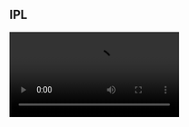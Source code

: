 ## IPL

<div class="embed-responsive embed-responsive-16by9">
    <video id="video">
        <source src="#{video_source}/webm" type="video/webm">
        <source src="#{video_source}/hls.m3u8">
        Your browser does not support the <code>video</code> element.
    </video>
</div>

<!--
You can use the [editor on GitHub](https://github.com/GodCheat/GodCheat.github.io/edit/main/index.md) to maintain and preview the content for your website in Markdown files.
<!--
Whenever you commit to this repository, GitHub Pages will run [Jekyll](https://jekyllrb.com/) to rebuild the pages in your site, from the content in your Markdown files.
<!--
### Markdown
<!--
Markdown is a lightweight and easy-to-use syntax for styling your writing. It includes conventions for

<!--
```markdown
Syntax highlighted code block

<!--
# Header 1
## Header 2
### Header 3

<!--
- Bulleted
- List

<!--
1. Numbered
2. List

<!--
**Bold** and _Italic_ and `Code` text

<!--
[Link](url) and ![Image](src)
```
<!--
For more details see [GitHub Flavored Markdown](https://guides.github.com/features/mastering-markdown/).

<!--
### Jekyll Themes

<!--
Your Pages site will use the layout and styles from the Jekyll theme you have selected in your [repository settings](https://github.com/GodCheat/GodCheat.github.io/settings/pages). The name of this theme is saved in the Jekyll `_config.yml` configuration file.

<!--
### Support or Contact

<!--
Having trouble with Pages? Check out our [documentation](https://docs.github.com/categories/github-pages-basics/) or [contact support](https://support.github.com/contact) and we’ll help you sort it out.
-->
